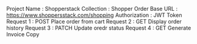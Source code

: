 Project Name : Shopperstack
Collection : Shopper Order
Base URL : https://www.shoppersstack.com/shopping
Authorization : JWT Token 
Request 1 : POST Place order from cart
Request 2 : GET Display order history 
Request 3 : PATCH Update oredr status
Request 4 : GET Generate Invoice Copy

